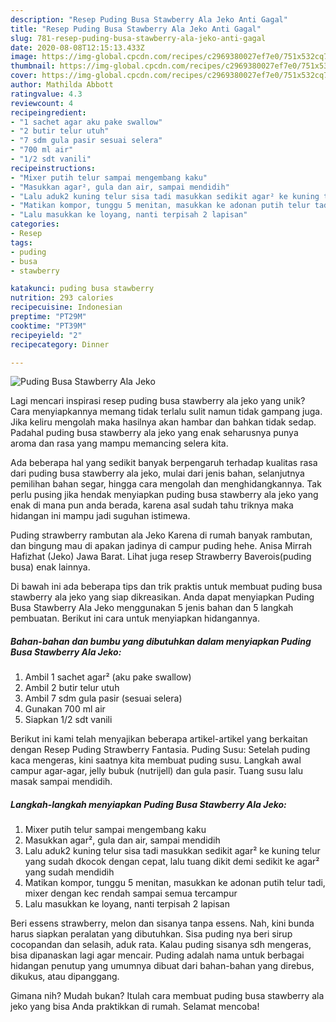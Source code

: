 ```yaml
---
description: "Resep Puding Busa Stawberry Ala Jeko Anti Gagal"
title: "Resep Puding Busa Stawberry Ala Jeko Anti Gagal"
slug: 781-resep-puding-busa-stawberry-ala-jeko-anti-gagal
date: 2020-08-08T12:15:13.433Z
image: https://img-global.cpcdn.com/recipes/c2969380027ef7e0/751x532cq70/puding-busa-stawberry-ala-jeko-foto-resep-utama.jpg
thumbnail: https://img-global.cpcdn.com/recipes/c2969380027ef7e0/751x532cq70/puding-busa-stawberry-ala-jeko-foto-resep-utama.jpg
cover: https://img-global.cpcdn.com/recipes/c2969380027ef7e0/751x532cq70/puding-busa-stawberry-ala-jeko-foto-resep-utama.jpg
author: Mathilda Abbott
ratingvalue: 4.3
reviewcount: 4
recipeingredient:
- "1 sachet agar aku pake swallow"
- "2 butir telur utuh"
- "7 sdm gula pasir sesuai selera"
- "700 ml air"
- "1/2 sdt vanili"
recipeinstructions:
- "Mixer putih telur sampai mengembang kaku"
- "Masukkan agar², gula dan air, sampai mendidih"
- "Lalu aduk2 kuning telur sisa tadi masukkan sedikit agar² ke kuning telur yang sudah dkocok dengan cepat, lalu tuang dikit demi sedikit ke agar² yang sudah mendidih"
- "Matikan kompor, tunggu 5 menitan, masukkan ke adonan putih telur tadi, mixer dengan kec rendah sampai semua tercampur"
- "Lalu masukkan ke loyang, nanti terpisah 2 lapisan"
categories:
- Resep
tags:
- puding
- busa
- stawberry

katakunci: puding busa stawberry 
nutrition: 293 calories
recipecuisine: Indonesian
preptime: "PT29M"
cooktime: "PT39M"
recipeyield: "2"
recipecategory: Dinner

---
```



![Puding Busa Stawberry Ala Jeko](https://img-global.cpcdn.com/recipes/c2969380027ef7e0/751x532cq70/puding-busa-stawberry-ala-jeko-foto-resep-utama.jpg)

Lagi mencari inspirasi resep puding busa stawberry ala jeko yang unik? Cara menyiapkannya memang tidak terlalu sulit namun tidak gampang juga. Jika keliru mengolah maka hasilnya akan hambar dan bahkan tidak sedap. Padahal puding busa stawberry ala jeko yang enak seharusnya punya aroma dan rasa yang mampu memancing selera kita.

Ada beberapa hal yang sedikit banyak berpengaruh terhadap kualitas rasa dari puding busa stawberry ala jeko, mulai dari jenis bahan, selanjutnya pemilihan bahan segar, hingga cara mengolah dan menghidangkannya. Tak perlu pusing jika hendak menyiapkan puding busa stawberry ala jeko yang enak di mana pun anda berada, karena asal sudah tahu triknya maka hidangan ini mampu jadi suguhan istimewa.

Puding strawberry rambutan ala Jeko Karena di rumah banyak rambutan, dan bingung mau di apakan jadinya di campur puding hehe. Anisa Mirrah Hafizhat (Jeko) Jawa Barat. Lihat juga resep Strawberry Baverois(puding busa) enak lainnya.


Di bawah ini ada beberapa tips dan trik praktis untuk membuat puding busa stawberry ala jeko yang siap dikreasikan. Anda dapat menyiapkan Puding Busa Stawberry Ala Jeko menggunakan 5 jenis bahan dan 5 langkah pembuatan. Berikut ini cara untuk menyiapkan hidangannya.

<!--inarticleads1-->

##### Bahan-bahan dan bumbu yang dibutuhkan dalam menyiapkan Puding Busa Stawberry Ala Jeko:

1. Ambil 1 sachet agar² (aku pake swallow)
1. Ambil 2 butir telur utuh
1. Ambil 7 sdm gula pasir (sesuai selera)
1. Gunakan 700 ml air
1. Siapkan 1/2 sdt vanili


Berikut ini kami telah menyajikan beberapa artikel-artikel yang berkaitan dengan Resep Puding Strawberry Fantasia. Puding Susu: Setelah puding kaca mengeras, kini saatnya kita membuat puding susu. Langkah awal campur agar-agar, jelly bubuk (nutrijell) dan gula pasir. Tuang susu lalu masak sampai mendidih. 

<!--inarticleads2-->

##### Langkah-langkah menyiapkan Puding Busa Stawberry Ala Jeko:

1. Mixer putih telur sampai mengembang kaku
1. Masukkan agar², gula dan air, sampai mendidih
1. Lalu aduk2 kuning telur sisa tadi masukkan sedikit agar² ke kuning telur yang sudah dkocok dengan cepat, lalu tuang dikit demi sedikit ke agar² yang sudah mendidih
1. Matikan kompor, tunggu 5 menitan, masukkan ke adonan putih telur tadi, mixer dengan kec rendah sampai semua tercampur
1. Lalu masukkan ke loyang, nanti terpisah 2 lapisan


Beri essens strawberry, melon dan sisanya tanpa essens. Nah, kini bunda harus siapkan peralatan yang dibutuhkan. Sisa puding nya beri sirup cocopandan dan selasih, aduk rata. Kalau puding sisanya sdh mengeras, bisa dipanaskan lagi agar mencair. Puding adalah nama untuk berbagai hidangan penutup yang umumnya dibuat dari bahan-bahan yang direbus, dikukus, atau dipanggang. 

Gimana nih? Mudah bukan? Itulah cara membuat puding busa stawberry ala jeko yang bisa Anda praktikkan di rumah. Selamat mencoba!

